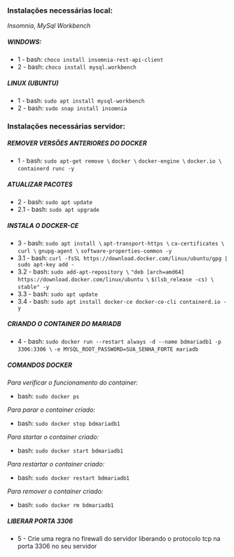 ### Instalações necessárias local:
*Insomnia*, *MySql Workbench*
##### WINDOWS:
* 1 - bash: `choco install insomnia-rest-api-client`
* 2 - bash: `choco install mysql.workbench`
##### LINUX (UBUNTU)
* 1 - bash: `sudo apt install mysql-workbench`
* 2 - bash: `sudo snap install insomnia`


### Instalações necessárias servidor:

##### REMOVER VERSÕES ANTERIORES DO DOCKER
* 1 - bash: `sudo apt-get remove \`
      `docker \`
      `docker-engine \`
      `docker.io \`
      `containerd runc -y`
##### ATUALIZAR PACOTES    
* 2 - bash: `sudo apt update`
* 2.1 - bash: `sudo apt upgrade`

##### INSTALA O DOCKER-CE
* 3 - bash: `sudo apt install \`
      `apt-transport-https \`
      `ca-certificates \`
      `curl \`
      `gnupg-agent \`
      `software-properties-common -y`
* 3.1 - bash: `curl -fsSL https://download.docker.com/linux/ubuntu/gpg | sudo apt-key add -`
* 3.2 - bash: `sudo add-apt-repository \`
              `"deb [arch=amd64] https://download.docker.com/linux/ubuntu \`
              `$(lsb_release -cs) \`
              `stable" -y`      
* 3.3 - bash: `sudo apt update`
* 3.4 - bash: `sudo apt install docker-ce docker-ce-cli containerd.io -y`

##### CRIANDO O CONTAINER DO MARIADB
* 4 - bash: `sudo docker run --restart always -d --name bdmariadb1 -p 3306:3306 \`
            `-e MYSQL_ROOT_PASSWORD=SUA_SENHA_FORTE mariadb`

##### COMANDOS DOCKER
*Para verificar o funcionamento do container:*
</br>

* bash: `sudo docker ps`

*Para parar o container criado:*
</br>

* bash: `sudo docker stop bdmariadb1`

*Para startar o container criado:*
</br>

* bash: `sudo docker start bdmariadb1`

*Para restartar o container criado:*
</br>

* bash: `sudo docker restart bdmariadb1`

*Para remover o container criado:*
</br>

* bash: `sudo docker rm bdmariadb1`

##### LIBERAR PORTA 3306
* 5 - Crie uma regra no firewall do servidor liberando o protocolo tcp na porta 3306 no seu servidor
